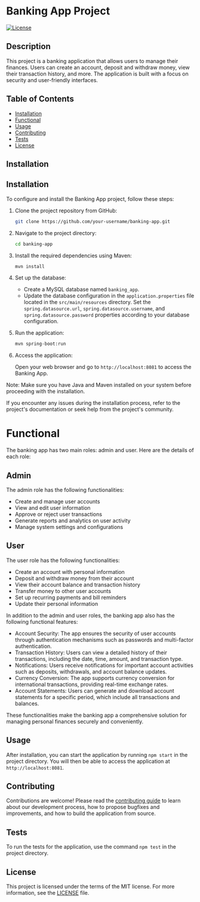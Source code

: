 # Banking App Project

[![License](https://img.shields.io/badge/license-MIT-blue.svg)](LICENSE)

## Description

This project is a banking application that allows users to manage their finances. Users can create an account, deposit and withdraw money, view their transaction history, and more. The application is built with a focus on security and user-friendly interfaces.

## Table of Contents

- [Installation](#installation)
- [Functional](#functional)
- [Usage](#usage)
- [Contributing](#contributing)
- [Tests](#tests)
- [License](#license)

## Installation

## Installation

To configure and install the Banking App project, follow these steps:

1. Clone the project repository from GitHub:

    ```bash
    git clone https://github.com/your-username/banking-app.git
    ```

2. Navigate to the project directory:

    ```bash
    cd banking-app
    ```

3. Install the required dependencies using Maven:

    ```bash
    mvn install
    ```

4. Set up the database:

    - Create a MySQL database named `banking_app`.
    - Update the database configuration in the `application.properties` file located in the `src/main/resources` directory. Set the `spring.datasource.url`, `spring.datasource.username`, and `spring.datasource.password` properties according to your database configuration.

5. Run the application:

    ```bash
    mvn spring-boot:run
    ```

6. Access the application:

    Open your web browser and go to `http://localhost:8081` to access the Banking App.

Note: Make sure you have Java and Maven installed on your system before proceeding with the installation.

If you encounter any issues during the installation process, refer to the project's documentation or seek help from the project's community.

# Functional

The banking app has two main roles: admin and user. Here are the details of each role:

## Admin

The admin role has the following functionalities:
- Create and manage user accounts
- View and edit user information
- Approve or reject user transactions
- Generate reports and analytics on user activity
- Manage system settings and configurations

## User

The user role has the following functionalities:
- Create an account with personal information
- Deposit and withdraw money from their account
- View their account balance and transaction history
- Transfer money to other user accounts
- Set up recurring payments and bill reminders
- Update their personal information

In addition to the admin and user roles, the banking app also has the following functional features:

- Account Security: The app ensures the security of user accounts through authentication mechanisms such as passwords and multi-factor authentication.
- Transaction History: Users can view a detailed history of their transactions, including the date, time, amount, and transaction type.
- Notifications: Users receive notifications for important account activities such as deposits, withdrawals, and account balance updates.
- Currency Conversion: The app supports currency conversion for international transactions, providing real-time exchange rates.
- Account Statements: Users can generate and download account statements for a specific period, which include all transactions and balances.

These functionalities make the banking app a comprehensive solution for managing personal finances securely and conveniently.

## Usage

After installation, you can start the application by running `npm start` in the project directory. You will then be able to access the application at `http://localhost:8081`.

## Contributing

Contributions are welcome! Please read the [contributing guide](CONTRIBUTING.md) to learn about our development process, how to propose bugfixes and improvements, and how to build the application from source.

## Tests

To run the tests for the application, use the command `npm test` in the project directory.

## License

This project is licensed under the terms of the MIT license. For more information, see the [LICENSE](LICENSE) file.